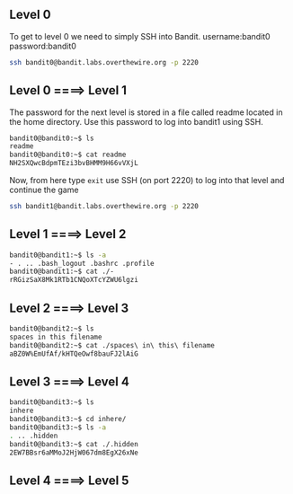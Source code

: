 ## Level 0
To get to level 0 we need to simply SSH into Bandit.
username:bandit0
password:bandit0 
```sh
ssh bandit0@bandit.labs.overthewire.org -p 2220
```
## Level 0 ====> Level 1
The password for the next level is stored in a file called readme located in the home directory. Use this password to log into bandit1 using SSH.
```sh
bandit0@bandit0:~$ ls
readme
bandit0@bandit0:~$ cat readme
NH2SXQwcBdpmTEzi3bvBHMM9H66vVXjL
```
Now, from here type ```exit```  use SSH (on port 2220) to log into that level and continue the game
```sh
ssh bandit1@bandit.labs.overthewire.org -p 2220 
```
## Level 1 ====> Level 2
```sh
bandit0@bandit1:~$ ls -a
- . .. .bash_logout .bashrc .profile
bandit0@bandit1:~$ cat ./-
rRGizSaX8Mk1RTb1CNQoXTcYZWU6lgzi
```
## Level 2 ====> Level 3
```sh
bandit0@bandit2:~$ ls 
spaces in this filename
bandit0@bandit2:~$ cat ./spaces\ in\ this\ filename
aBZ0W%EmUfAf/kHTQeOwf8bauFJ2lAiG
```
## Level 3 ====> Level 4
```sh
bandit0@bandit3:~$ ls 
inhere
bandit0@bandit3:~$ cd inhere/
bandit0@bandit3:~$ ls -a
. .. .hidden
bandit0@bandit3:~$ cat ./.hidden
2EW7BBsr6aMMoJ2HjW067dm8EgX26xNe
```
## Level 4 ====> Level 5
```
```
